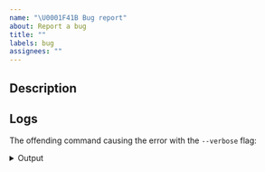 ```yaml
---
name: "\U0001F41B Bug report"
about: Report a bug
title: ""
labels: bug
assignees: ""
---
```


## Description

<!-- Bug description goes here -->

## Logs

The offending command causing the error with the `--verbose` flag:

<details>
  <summary>Output</summary>
  <!-- For example if `scoop-search qwerty` causes some unwanted behavior, paste the output of `scoop-search qwerty --verbose` below -->
  ```txt
  ```
</details>
